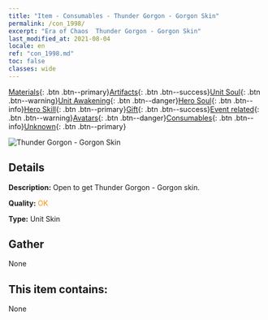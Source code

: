 ```yaml
---
title: "Item - Consumables - Thunder Gorgon - Gorgon Skin"
permalink: /con_1998/
excerpt: "Era of Chaos  Thunder Gorgon - Gorgon Skin"
last_modified_at: 2021-08-04
locale: en
ref: "con_1998.md"
toc: false
classes: wide
---
```

 [Materials](/Items/){: .btn .btn--primary}[Artifacts](/Items/Artifacts/){: .btn .btn--success}[Unit Soul](/Items/UnitSoul/){: .btn .btn--warning}[Unit Awakening](/Items/UnitAwakening/){: .btn .btn--danger}[Hero Soul](/Items/HeroSoul/){: .btn .btn--info}[Hero Skill](/Items/HeroSkill/){: .btn .btn--primary}[Gift](/Items/Gift/){: .btn .btn--success}[Event related](/Items/Events/){: .btn .btn--warning}[Avatars](/Items/Avatars/){: .btn .btn--danger}[Consumables](/Items/Consumables/){: .btn .btn--info}[Unknown](/Items/Unknown/){: .btn .btn--primary}

 ![Thunder Gorgon - Gorgon Skin](/images/u/ti_manniupifu.jpg)

## Details
 **Description:** Open to get Thunder Gorgon - Gorgon skin.

 **Quality:** <span style="color: #FF8C00">OK</span>

 **Type:** Unit Skin

## Gather

  None

## This item contains:

  None

